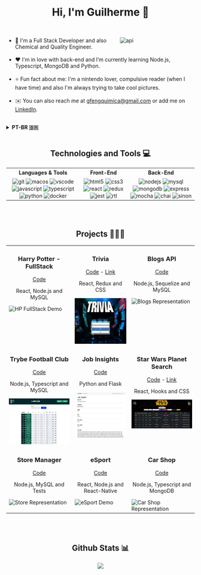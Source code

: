 <h1 align="center">Hi, I'm Guilherme 👋</h1>

<br>
<div>
  <img align="right" alt="api" src="https://cdn-icons-png.flaticon.com/512/2210/2210213.png" width="200px"/>
  <ul align="left">
    <li>🌱 I'm a Full Stack Developer and also Chemical and Quality Engineer.</li>
    <br>
    <li>❤️ I'm in love with back-end and I’m currently learning Node.js, Typescript, MongoDB and Python.</li>
    <br>
    <li>⭐️ Fun fact about me: I'm a nintendo lover, compulsive reader (when I have time) and also I'm always trying to take cool pictures.</li>
    <br>
    <li>
      ✉️ You can also reach me at 
      <a href="mailto:gfengquimica@gmail.com" target="_blank">gfengquimica@gmail.com</a> 
      or add me on 
      <a href="https://www.linkedin.com/in/guilherme-ac-fernandes/" target="_blank">
      LinkedIn</a>.
  </ul>
</div>

<br>
<details>
  <summary><strong>PT-BR 🇧🇷</strong></summary><br />
  <h3 align="center">Oi, eu sou o Guilherme 👋</h3>
  <ul>
    <li>🌱 Eu sou Desenvolvedor Full Stack e também Engenheiro Químico e da Qualidade.</li>
    <br>
    <li>❤️ Estou apaixonado por back-end e estou aprendendo Node.js, Typescript, MongoDB e Python.</li>
    <br>
    <li>⭐️ Fato divertido sobre mim: sou Nintendista, leitor compulsivo (quando tenho tempo) e também estou sempre tentando tirar fotos legais.</li>
    <br>
    <li>
      ✉️ Você pode entrar em contato comigo pelo
      <a href="mailto:gfengquimica@gmail.com" target="_blank">gfengquimica@gmail.com</a> 
      ou me adicionar no 
      <a href="https://www.linkedin.com/in/guilherme-ac-fernandes/" target="_blank">
      LinkedIn</a>.
  </ul>
</details>
<br>

<h2 align="center">Technologies and Tools 💻</h2>
<table align="center">
  <tr>
    <th>Languages & Tools</th>
    <th>Front-End</th> 
    <th>Back-End</th>
  </tr>
  <tr align="center">
    <td display="flex">
      <img align="center" alt="git" src="https://git-scm.com/images/logos/downloads/Git-Icon-1788C.png" width="40px"/>
      <img align="center" alt="macos" src="https://img.icons8.com/color/480/mac-os-logo.png" width="40px"/>
      <img align="center" alt="vscode" src="https://cdn.icon-icons.com/icons2/2107/PNG/512/file_type_vscode_icon_130084.png" width="40px"/>
      <img align="center" alt="javascript" src="https://cdn.jsdelivr.net/gh/devicons/devicon/icons/javascript/javascript-original.svg" width="40px"/>
      <img align="center" alt="typescript" src="https://upload.wikimedia.org/wikipedia/commons/thumb/4/4c/Typescript_logo_2020.svg/1200px-Typescript_logo_2020.svg.png" width="40px" />
      <img align="center" alt="python" src="https://cdn.jsdelivr.net/gh/devicons/devicon/icons/python/python-original.svg" width="40px" />
      <img align="center" alt="docker" src="https://www.docker.com/wp-content/uploads/2022/03/Moby-logo.png" width="40px"/>
    </td>
    <td align="center">
      <img align="center" alt="html5" src="https://cdn.jsdelivr.net/gh/devicons/devicon/icons/html5/html5-original.svg" width="40px"/>
      <img align="center" alt="css3" src="https://cdn.jsdelivr.net/gh/devicons/devicon/icons/css3/css3-original.svg" width="40px"/>
      <img align="center" alt="react" src="https://cdn.jsdelivr.net/gh/devicons/devicon/icons/react/react-original.svg" width="40px"/>
      <img align="center" alt="redux" src="https://everyday.codes/wp-content/uploads/2020/01/0-U2DmhXYumRyXH6X1.png" width="40px"/>
      <img align="center" alt="jest" src="https://cdn.jsdelivr.net/gh/devicons/devicon/icons/jest/jest-plain.svg" width="40px"/>
      <img align="center" alt="rtl" src="https://testing-library.com/img/octopus-128x128.png" width="40px"/>
    </td> 
    <td align="center">
      <img align="center" alt="nodejs" src="https://cdn.jsdelivr.net/gh/devicons/devicon/icons/nodejs/nodejs-original.svg" width="40px"/>
      <img align="center" alt="mysql" src="https://cdn.jsdelivr.net/gh/devicons/devicon/icons/mysql/mysql-original.svg" width="40px"/>
    <img align="center" alt="mongodb" src="https://cdn.jsdelivr.net/gh/devicons/devicon/icons/mongodb/mongodb-original.svg" width="40px"/>
      <img align="center" alt="express" src="https://camo.githubusercontent.com/40756575fc2fd74b1883ea0cc5c2a49aa7048ab58286f43a121109d69a9ea160/68747470733a2f2f63646e2e6a7364656c6976722e6e65742f67682f64657669636f6e732f64657669636f6e2f69636f6e732f657870726573732f657870726573732d6f726967696e616c2e737667" width="40px"/>
      <img align="center" alt="mocha" src="https://blog.knoldus.com/wp-content/uploads/2019/12/mocha.png" width="40px"/>
      <img align="center" alt="chai" src="https://avatars.githubusercontent.com/u/1515293?s=280&v=4" width="40px"/>
      <img align="center" alt="sinon" src="https://sinonjs.org/assets/images/logo.png" width="40px"/>
    </td>
  </tr>
</table>

<br>
<br>

<h2 align="center">Projects 👨🏻‍💻</h2>
<table>
  <tr>
    <td valign="top">
      <h3 align="center">Harry Potter - FullStack</h3>
      <p align="center">
        <a href="https://github.com/guilherme-ac-fernandes/harrypotter-fullstack">Code</a>
      </p>
      <p align="center">React, Node.js and MySQL</p>
      <img width="300px" style="width: 300px; height: 122px;" src="https://github.com/guilherme-ac-fernandes/harrypotter-fullstack/blob/main/harrypotter-fullstack.png" alt="HP FullStack Demo"/>
    </td>
    <td valign="top">
      <h3 align="center">Trivia</h3>
      <p align="center">
        <a href="https://github.com/guilherme-ac-fernandes/trivia">Code</a>
        <span> - </span>
        <a href="https://trivia-pink.vercel.app/">Link</a>
      </p>
      <p align="center">React, Redux and CSS</p>
      <img width="300px" style="width: 300px; height: 122px;" src="https://github.com/guilherme-ac-fernandes/trivia/blob/main/trivia.png" alt="Trivia Demo"/>
    </td>
    <td valign="top">
      <h3 align="center">Blogs API</h3>
      <p align="center">
        <a href="https://github.com/guilherme-ac-fernandes/blogs-api">Code</a>
      </p>
      <p align="center">Node.js, Sequelize and MySQL</p>
      <img width="300px" style="width: 300px; height: 122px;" src="" alt="Blogs Representation"/>
    </td>
    
  </tr>
  <tr>
    <td valign="top">
      <h3 align="center">Trybe Football Club</h3>
      <p align="center">
        <a href="https://github.com/guilherme-ac-fernandes/trybe-futebol-clube">Code</a>
      </p>
      <p align="center">Node.js, Typescript and MySQL</p>
      <img width="300px" style="width: 300px; height: 122px;" src="https://github.com/guilherme-ac-fernandes/trybe-futebol-clube/blob/main/tfc_classificacao.png" alt="TFC Demo"/>
    </td>
    <td valign="top">
      <h3 align="center">Job Insights</h3>
      <p align="center">
        <a href="https://github.com/guilherme-ac-fernandes/job-insights">Code</a>
      </p>
      <p align="center">Python and Flask</p>
      <img width="300px" style="width: 300px; height: 122px;" style="width: 300px; height: 122px;" src="https://github.com/guilherme-ac-fernandes/job-insights/blob/main/.images/job_index.png" alt="Job Insights Demo"/>
    </td>
    <td valign="top">
      <h3 align="center">Star Wars Planet Search</h3>
      <p align="center">
        <a href="https://github.com/guilherme-ac-fernandes/starwars-planets-search">Code</a>
        <span> - </span>
        <a href="https://starwars-planets-search-alpha.vercel.app/">Link</a>
      </p>
      <p align="center">React, Hooks and CSS</p>
      <img width="300px" src="https://github.com/guilherme-ac-fernandes/starwars-planets-search/blob/main/starwars-planets-search.png" alt="Star Wars Demo"/>
    </td>
    
  </tr>
  <tr>
    <td valign="top">
      <h3 align="center">Store Manager</h3>
      <p align="center">
        <a href="https://github.com/guilherme-ac-fernandes/store-manager">Code</a>
      </p>
      <p align="center">Node.js, MySQL and Tests</p>
      <img width="300px" style="width: 300px; height: 122px;" src="" alt="Store Representation"/>
    </td>
    <td valign="top">
      <h3 align="center">eSport</h3>
      <p align="center">
        <a href="https://github.com/guilherme-ac-fernandes/nlw-esports-ignite">Code</a>
      </p>
      <p align="center">React, Node.js and React-Native</p>
      <img width="300px" style="width: 300px; height: 122px;" style="width: 300px; height: 122px;" src="https://github.com/guilherme-ac-fernandes/nlw-esports-ignite/blob/main/demo-imagens/web-01.png" alt="eSport Demo"/>
    </td>
    <td valign="top">
      <h3 align="center">Car Shop</h3>
      <p align="center">
        <a href="https://github.com/guilherme-ac-fernandes/car-shop">Code</a>
      </p>
      <p align="center">Node.js, Typescript and MongoDB</p>
      <img width="300px" style="width: 300px; height: 122px;" src="" alt="Car Shop Representation"/>
    </td>
    
  </tr>
</table>



<br>
<br>

<h2 align="center">Github Stats 📊</h2> 

<p align="center">
  <a href="https://github.com/anuraghazra/github-readme-stats">
    <img
      align="center"
      height="180"
      src="https://github-readme-stats.vercel.app/api?username=guilherme-ac-fernandes&count_private=true&show_icons=true&custom_title=Github%20Status&hide=issues&theme=radical"
    />
  </a>
</p>

<br>

<!-- <img align='right' src="https://komarev.com/ghpvc/?username=guilherme-ac-fernandes&label=Profile%20views&color=brightgreen&style=for-the-badge" alt="guilherme-ac-fernandes visits" /> -->
